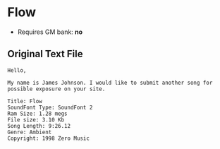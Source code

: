 # Flow

* Requires GM bank: **no**

## Original Text File
```
Hello,

My name is James Johnson. I would like to submit another song for
possible exposure on your site.

Title: Flow
SoundFont Type: SoundFont 2
Ram Size: 1.28 megs
File size: 3.10 Kb
Song Length: 9:26.12
Genre: Ambient
Copyright: 1998 Zero Music  
```

